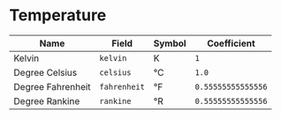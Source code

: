 # Temperature

| Name              | Field        | Symbol | Coefficient        |
| ----------------- | ------------ | ------ | ------------------ |
| Kelvin            | `kelvin`     | K      | `1`                |
| Degree Celsius    | `celsius`    | °C     | `1.0`              |
| Degree Fahrenheit | `fahrenheit` | °F     | `0.55555555555556` |
| Degree Rankine    | `rankine`    | °R     | `0.55555555555556` |
